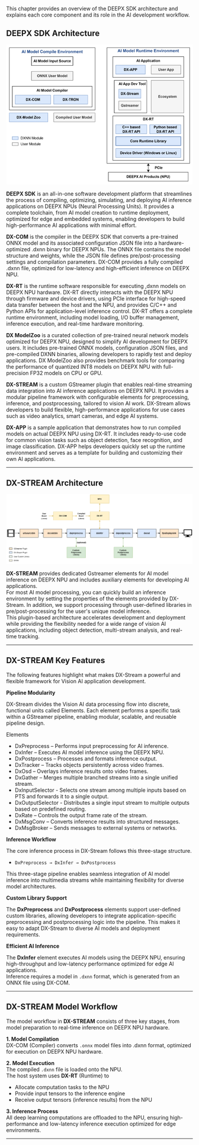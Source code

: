 This chapter provides an overview of the DEEPX SDK architecture and explains each core component and its role in the AI development workflow.  

## DEEPX SDK Architecture  
![](./../resources/01_SDK_Architecture.drawio_r2.png)

**DEEPX SDK** is an all-in-one software development platform that streamlines the process of compiling, optimizing, simulating, and deploying AI inference applications on DEEPX NPUs (Neural Processing Units). It provides a complete toolchain, from AI model creation to runtime deployment, optimized for edge and embedded systems, enabling developers to build high-performance AI applications with minimal effort.  

**DX-COM** is the compiler in the DEEPX SDK that converts a pre-trained ONNX model and its associated configuration JSON file into a hardware-optimized .dxnn binary for DEEPX NPUs. The ONNX file contains the model structure and weights, while the JSON file defines pre/post-processing settings and compilation parameters. DX-COM provides a fully compiled .dxnn file, optimized for low-latency and high-efficient inference on DEEPX NPU.  

**DX-RT** is the runtime software responsible for executing ,dxnn models on DEEPX NPU hardware. DX-RT directly interacts with the DEEPX NPU through firmware and device drivers, using PCIe interface for high-speed data transfer between the host and the NPU, and provides C/C++ and Python APIs for application-level inference control. DX-RT offers a complete runtime environment, including model loading, I/O buffer management, inference execution, and real-time hardware monitoring.  

**DX ModelZoo** is a curated collection of pre-trained neural network models optimized for DEEPX NPU, designed to simplify AI development for DEEPX users. It includes pre-trained ONNX models, configuration JSON files, and pre-compiled DXNN binaries, allowing developers to rapidly test and deploy applications. DX ModelZoo also provides benchmark tools for comparing the performance of quantized INT8 models on DEEPX NPU with full-precision FP32 models on CPU or GPU.  

**DX-STREAM** is a custom GStreamer plugin that enables real-time streaming data integration into AI inference applications on DEEPX NPU. It provides a modular pipeline framework with configurable elements for preprocessing, inference, and postprocessing, tailored to vision AI work. DX-Stream allows developers to build flexible, high-performance applications for use cases such as video analytics, smart cameras, and edge AI systems.  

**DX-APP** is a sample application that demonstrates how to run compiled models on actual DEEPX NPU using DX-RT. It includes ready-to-use code for common vision tasks such as object detection, face recognition, and image classification. DX-APP helps developers quickly set up the runtime environment and serves as a template for building and customizing their own AI applications.  

---

## DX-STREAM Architecture

![](./../resources/01_02_DX-STREAM_Architecture_Overview.png)

**DX-STREAM** provides dedicated Gstreamer elements for AI model inference on DEEPX NPU and includes auxiliary elements for developing AI applications.  
For most AI model processing, you can quickly build an inference environment by setting the properties of the elements provided by DX-Stream. In addition, we support processing through user-defined libraries in pre/post-processing for the user's unique model inference.  
This plugin-based architecture accelerates development and deployment while providing the flexibility needed for a wide range of vision AI applications, including object detection, multi-stream analysis, and real-time tracking.

---

## DX-STREAM Key Features

The following features highlight what makes DX-Stream a powerful and flexible framework for Vision AI application development.  

**Pipeline Modularity**  

DX-Stream divides the Vision AI data processing flow into discrete, functional units called Elements. Each element performs a specific task within a GStreamer pipeline, enabling modular, scalable, and reusable pipeline design.  

Elements  

- DxPreprocess – Performs input preprocessing for AI inference.
- DxInfer – Executes AI model inference using the DEEPX NPU.
- DxPostprocess – Processes and formats inference output.
- DxTracker – Tracks objects persistently across video frames.
- DxOsd – Overlays inference results onto video frames.
- DxGather – Merges multiple branched streams into a single unified stream.
- DxInputSelector - Selects one stream among multiple inputs based on PTS and forwards it to a single output.
- DxOutputSelector - Distributes a single input stream to multiple outputs based on predefined routing.
- DxRate – Controls the output frame rate of the stream.
- DxMsgConv – Converts inference results into structured messages.
- DxMsgBroker – Sends messages to external systems or networks.

**Inference Workflow**

The core inference process in DX-Stream follows this three-stage structure.  
- `DxPreprocess → DxInfer → DxPostprocess`

This three-stage pipeline enables seamless integration of AI model inference into multimedia streams while maintaining flexibility for diverse model architectures.

**Custom Library Support**

The **DxPreprocess** and **DxPostprocess** elements support user-defined custom libraries, allowing developers to integrate application-specific preprocessing and postprocessing logic into the pipeline. This makes it easy to adapt DX-Stream to diverse  AI models and deployment requirements.

**Efficient AI Inference**

The **DxInfer** element executes AI models using the DEEPX NPU, ensuring high-throughput and low-latency performance optimized for edge AI applications.  
Inference requires a model in `.dxnn` format, which is generated from an ONNX file using DX-COM.  

---

## DX-STREAM Model Workflow

The model workflow in **DX-STREAM** consists of three key stages, from model preparation to real-time inference on DEEPX NPU hardware.

**1. Model Compilation**  
DX-COM (Compiler) converts `.onnx` model files into .dxnn format, optimized for execution on DEEPX NPU hardware.

**2. Model Execution**  
The compiled `.dxnn` file is loaded onto the NPU.  
The host system uses **DX-RT** (Runtime) to  

- Allocate computation tasks to the NPU  
- Provide input tensors to the inference engine  
- Receive output tensors (inference results) from the NPU  

**3. Inference Process**  
All deep learning computations are offloaded to the NPU, ensuring high-performance and low-latency inference execution optimized for edge environments.  

---
